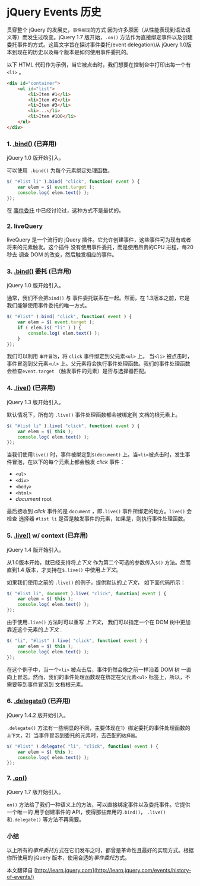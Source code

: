 # jQuery Events 历史

贯穿整个 jQuery 的发展史，`事件绑定`的方式 因为许多原因（从性能表现到语法语义等）而发生过改变。jQuery 1.7 版开始，`.on()` 方法作为直接绑定事件以及创建委托事件的方式。这篇文字旨在探讨事件委托(event delegation)从 jQuery 1.0版本到现在的历史以及每个版本是如何使用事件委托的。

以下 HTML 代码作为示例，当它被点击时，我们想要在控制台中打印出每一个有`<li>` 。

```html
<div id="container">
    <ul id="list">
        <li>Item #1</li>
        <li>Item #2</li>
        <li>Item #3</li>
        <li>...</li>
        <li>Item #100</li>
    </ul>
</div>
```

### 1.  [.bind()](http://api.jquery.com/bind/) (已弃用)

jQuery 1.0 版开始引入。

可以使用` .bind()` 为每个元素绑定处理函数。

```javascript
$( "#list li" ).bind( "click", function( event ) {
    var elem = $( event.target );
    console.log( elem.text() );
});
```

在 [事件委托](http://learn.jquery.com/event/event-delegation/) 中已经讨论过，这种方式不是最优的。

### 2.  liveQuery

liveQuery 是一个流行的 jQuery 插件。它允许创建事件，这些事件可为现有或者将来的元素触发。这个插件 没有使用事件委托，而是使用昂贵的CPU 进程，每20秒去 调查 DOM 的改变，然后触发相应的事件。

### 3.  [.bind()](http://api.jquery.com/bind/) 委托 (已弃用)

jQuery 1.0 版开始引入。

通常，我们不会把`bind()` 与 事件委托联系在一起。然而，在 1.3版本之前，它是我们能够使用事件委托的唯一方式。

```javascript
$( "#list" ).bind( "click", function( event ) {
    var elem = $( event.target );
    if ( elem.is( "li" ) ) {
        console.log( elem.text() );
    }
});
```

我们可以利用 `事件冒泡`，将 `click` 事件绑定到父元素`<ul>` 上。 当`<li>` 被点击时，事件冒泡到父元素`<ul>` 上。父元素将会执行事件处理函数。我们的事件处理函数会检查`event.target` （触发事件的元素）是否与选择器匹配。

### 4.  [.live()](http://api.jquery.com/live/) (已弃用)

jQuery 1.3 版开始引入。

默认情况下，所有的 `.live()` 事件处理函数都会被绑定到 文档的根元素上。

```javascript
$( "#list li" ).live( "click", function( event ) {
    var elem = $( this );
    console.log( elem.text() );
});
```

当我们使用`live()` 时，事件被绑定到`$(document)` 上。当`<li>`被点击时，发生事件冒泡，在以下的每个元素上都会触发 *click* 事件：

- `<ul>`
- `<div>`
- `<body>`
- `<html>`
- *document* root

最后接收到 *click* 事件的是 `document` ，即`.live()` 事件所绑定的地方。`live()` 会检查 选择器 `#list li` 是否是触发事件的元素，如果是，则执行事件处理函数。

### 5. [.live()](http://api.jquery.com/live/) w/ context (已弃用)

jQuery 1.4 版开始引入。

从1.0版本开始，就已经支持将*上下文* 作为第二个可选的参数传入`$()` 方法。然而直到1.4 版本，才支持在`$.live()` 中使用*上下文*。 

如果我们使用之前的 `.live()` 的例子，提供默认的*上下文*， 如下面代码所示：

```javascript
$( "#list li", document ).live( "click", function( event ) {
    var elem = $( this );
    console.log( elem.text() );
});
```

由于使用`.live()` 方法时可以重写 *上下文*， 我们可以指定一个在 DOM 树中更加靠近这个元素的*上下文* .

```javascript
$( "li", "#list" ).live( "click", function( event ) {
    var elem = $( this );
    console.log( elem.text() );
});
```

在这个例子中，当一个`<li>` 被点击后，事件仍然会像之前一样沿着 DOM 树 一直向上冒泡。然而，我们的事件处理函数现在绑定在父元素`<ul>` 标签上，所以，不需要等到事件冒泡到 文档根元素。

### 6.  [.delegate()](http://api.jquery.com/delegate/)  (已弃用)

jQuery 1.4.2 版开始引入。

`.delegate()` 方法有一些明显的不同，主要体现在1）绑定委托的事件处理函数的`上下文`，2）当事件冒泡到委托的元素时，去匹配的`选择器`。

```javascript
$( "#list" ).delegate( "li", "click", function( event ) {
    var elem = $( this );
    console.log( elem.text() );
});
```

### 7.  [.on()](http://api.jquery.com/on/)

jQuery 1.7 版开始引入。

`on()` 方法给了我们一种语义上的方法，可以直接绑定事件以及委托事件。它提供一个唯一的 用于创建事件的 API，使得那些弃用的`.bind()`， `.live()` 和`.delegate()` 等方法不再需要。

### 小结 

以上所有的*事件委托*方式在它们发布之时，都曾是革命性且最好的实现方式。根据你所使用的 jQuery 版本，使用合适的*事件委托*方式。

本文翻译自 [http://learn.jquery.com](http://learn.jquery.com/events/history-of-events/)